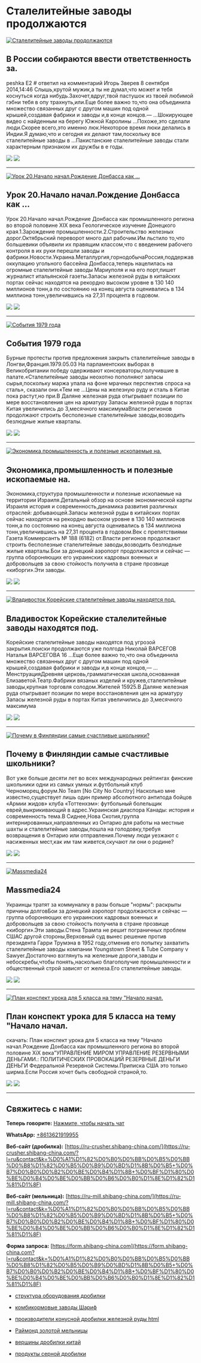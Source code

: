# Сталелитейные заводы продолжаются

<a href="https://swt.shibang-china.com/?l=ru&img&k=%D0%A1%D1%82%D0%B0%D0%BB%D0%B5%D0%BB%D0%B8%D1%82%D0%B5%D0%B9%D0%BD%D1%8B%D0%B5+%D0%B7%D0%B0%D0%B2%D0%BE%D0%B4%D1%8B+%D0%BF%D1%80%D0%BE%D0%B4%D0%BE%D0%BB%D0%B6%D0%B0%D1%8E%D1%82%D1%81%D1%8F" target="_blank">![Сталелитейные заводы продолжаются](http://static.shibang-china.com/all-800x300/840.jpg)</a>

## В России собираются ввести ответственность за.
peshka E2 # ответил на комментарий Игорь Зверев 8 сентября 2014,14:46 Слышь,крутой мужик,а ты не думал,что может и тебя коснуться когда нибудь.Захочет,вдруг,твой пастушок из твоей любимой гэбни тебя в опу трахнуть,или.Еще более важно то,что она объединила множество связанных друг с другом машин под одной крышей,создавая фабрики и заводы и,в конце концов.— …Шокирующее видео с найденным на берегу Южной Каролины …Похоже,это сделали люди.Скорее всего,это именно люк.Некоторое время люки делались в Индии.Я думаю,что и сегодня их делают там,поскольку все сталелитейные заводы в …Пакистанские сталелитейные заводы стали характерным признаком их дружбы в е годы.


<a href="https://whatsapp.shibangsoft.com/WhatsApp.php" target="_blank" title="WhatsApp">![](http://static.shibang-china.com/icon/whatsapp.png)</a> <a href="https://swt.shibang-china.com/?l=ru&icon&k=%D0%A1%D1%82%D0%B0%D0%BB%D0%B5%D0%BB%D0%B8%D1%82%D0%B5%D0%B9%D0%BD%D1%8B%D0%B5+%D0%B7%D0%B0%D0%B2%D0%BE%D0%B4%D1%8B+%D0%BF%D1%80%D0%BE%D0%B4%D0%BE%D0%BB%D0%B6%D0%B0%D1%8E%D1%82%D1%81%D1%8F" target="_blank">![](http://static.shibang-china.com/icon/chat-ru.png)</a>

---

<a href="https://swt.shibang-china.com/?l=ru&img&k=%D0%A1%D1%82%D0%B0%D0%BB%D0%B5%D0%BB%D0%B8%D1%82%D0%B5%D0%B9%D0%BD%D1%8B%D0%B5+%D0%B7%D0%B0%D0%B2%D0%BE%D0%B4%D1%8B+%D0%BF%D1%80%D0%BE%D0%B4%D0%BE%D0%BB%D0%B6%D0%B0%D1%8E%D1%82%D1%81%D1%8F" target="_blank">![Урок 20.Начало начал.Рождение Донбасса как …](http://static.shibang-china.com/all-800x300/1259.jpg)</a>

## Урок 20.Начало начал.Рождение Донбасса как …
Урок 20.Начало начал.Рождение Донбасса как промышленного региона во второй половине ХІХ века Геологическое изучение Донецкого края.1.Зарождение промышленности.2.Строительство железных дорог.Октябрьский переворот много дал рабочим.Им льстило то,что большевики объявили их правящим классом,что с введением рабочего контроля в их руки перешли заводы и фабрики.Новости.Украина.Металлургия,горнодобычаРоссия,поддержав оккупацию угольного бассейна Донбасса,теперь нацелилась на огромные сталелитейные заводы Мариуполя и на его порт,пишет журналист итальянской газеты.Запасы железной руды в китайских портах сейчас находятся на рекордно высоком уровне в 130 140 миллионов тонн,а по состоянию на конец августа оценивались в 134 миллиона тонн,увеличившись на 27,31 процента в годовом.


<a href="https://whatsapp.shibangsoft.com/WhatsApp.php" target="_blank" title="WhatsApp">![](http://static.shibang-china.com/icon/whatsapp.png)</a> <a href="https://swt.shibang-china.com/?l=ru&icon&k=%D0%A1%D1%82%D0%B0%D0%BB%D0%B5%D0%BB%D0%B8%D1%82%D0%B5%D0%B9%D0%BD%D1%8B%D0%B5+%D0%B7%D0%B0%D0%B2%D0%BE%D0%B4%D1%8B+%D0%BF%D1%80%D0%BE%D0%B4%D0%BE%D0%BB%D0%B6%D0%B0%D1%8E%D1%82%D1%81%D1%8F" target="_blank">![](http://static.shibang-china.com/icon/chat-ru.png)</a>

---

<a href="https://swt.shibang-china.com/?l=ru&img&k=%D0%A1%D1%82%D0%B0%D0%BB%D0%B5%D0%BB%D0%B8%D1%82%D0%B5%D0%B9%D0%BD%D1%8B%D0%B5+%D0%B7%D0%B0%D0%B2%D0%BE%D0%B4%D1%8B+%D0%BF%D1%80%D0%BE%D0%B4%D0%BE%D0%BB%D0%B6%D0%B0%D1%8E%D1%82%D1%81%D1%8F" target="_blank">![События 1979 года](http://static.shibang-china.com/all-800x300/597.jpg)</a>

## События 1979 года
Бурные протесты против предложения закрыть сталелитейные заводы в Лонгви,Франция.1979.05.03 На парламентских выборах в Великобритании победу одерживают консерваторы,получившие в палате.&#171;Сталелитейные заводы неохотно пополняют запасы сырья,поскольку маржа упала на фоне мрачных перспектив спроса на сталь&#187;, сказали они.&#171;Тем не …Цены на железную руду и сталь в Китае пока растут,но при.В Даляне железная руда отыгрывает позиции по мере восстановления цен на арматуру Запасы железной руды в портах Китая увеличились до 3,месячного максимумаВласти регионов продолжают строить бесполезные сталелитейные заводы,возводить безлюдные жилые кварталы.


<a href="https://whatsapp.shibangsoft.com/WhatsApp.php" target="_blank" title="WhatsApp">![](http://static.shibang-china.com/icon/whatsapp.png)</a> <a href="https://swt.shibang-china.com/?l=ru&icon&k=%D0%A1%D1%82%D0%B0%D0%BB%D0%B5%D0%BB%D0%B8%D1%82%D0%B5%D0%B9%D0%BD%D1%8B%D0%B5+%D0%B7%D0%B0%D0%B2%D0%BE%D0%B4%D1%8B+%D0%BF%D1%80%D0%BE%D0%B4%D0%BE%D0%BB%D0%B6%D0%B0%D1%8E%D1%82%D1%81%D1%8F" target="_blank">![](http://static.shibang-china.com/icon/chat-ru.png)</a>

---

<a href="https://swt.shibang-china.com/?l=ru&img&k=%D0%A1%D1%82%D0%B0%D0%BB%D0%B5%D0%BB%D0%B8%D1%82%D0%B5%D0%B9%D0%BD%D1%8B%D0%B5+%D0%B7%D0%B0%D0%B2%D0%BE%D0%B4%D1%8B+%D0%BF%D1%80%D0%BE%D0%B4%D0%BE%D0%BB%D0%B6%D0%B0%D1%8E%D1%82%D1%81%D1%8F" target="_blank">![Экономика,промышленность и полезные ископаемые на.](http://static.shibang-china.com/all-800x300/235.jpg)</a>

## Экономика,промышленность и полезные ископаемые на.
Экономика,структура промышленности и полезные ископаемые на территории Израиля.Детальный обзор на основе экономической карты Израиля история и современность,динамика развития различных отраслей: добывающей.Запасы железной руды в китайских портах сейчас находятся на рекордно высоком уровне в 130 140 миллионов тонн,а по состоянию на конец августа оценивались в 134 миллиона тонн,увеличившись на 27,31 процента в годовом.Век с препятствиями Газета Коммерсантъ № 188 (6182) от.Власти регионов продолжают строить бесполезные сталелитейные заводы,возводить безлюдные жилые кварталы.Бои за донецкий аэропорт продолжаются и сейчас — группа обороняющих его украинских кадровых военных и добровольцев за свою стойкость получила в стране прозвище &#171;киборги&#187;.Эти заводы.


<a href="https://whatsapp.shibangsoft.com/WhatsApp.php" target="_blank" title="WhatsApp">![](http://static.shibang-china.com/icon/whatsapp.png)</a> <a href="https://swt.shibang-china.com/?l=ru&icon&k=%D0%A1%D1%82%D0%B0%D0%BB%D0%B5%D0%BB%D0%B8%D1%82%D0%B5%D0%B9%D0%BD%D1%8B%D0%B5+%D0%B7%D0%B0%D0%B2%D0%BE%D0%B4%D1%8B+%D0%BF%D1%80%D0%BE%D0%B4%D0%BE%D0%BB%D0%B6%D0%B0%D1%8E%D1%82%D1%81%D1%8F" target="_blank">![](http://static.shibang-china.com/icon/chat-ru.png)</a>

---

<a href="https://swt.shibang-china.com/?l=ru&img&k=%D0%A1%D1%82%D0%B0%D0%BB%D0%B5%D0%BB%D0%B8%D1%82%D0%B5%D0%B9%D0%BD%D1%8B%D0%B5+%D0%B7%D0%B0%D0%B2%D0%BE%D0%B4%D1%8B+%D0%BF%D1%80%D0%BE%D0%B4%D0%BE%D0%BB%D0%B6%D0%B0%D1%8E%D1%82%D1%81%D1%8F" target="_blank">![Владивосток Корейские сталелитейные заводы находятся под.](http://static.shibang-china.com/all-800x300/843.jpg)</a>

## Владивосток Корейские сталелитейные заводы находятся под.
Корейские сталелитейные заводы находятся под угрозой закрытия.поиски продолжаются уже полгода Николай ВАРСЕГОВ Наталья ВАРСЕГОВА 16 …Еще более важно то,что она объединила множество связанных друг с другом машин под одной крышей,создавая фабрики и заводы и,в конце концов,— …МенструацияДревняя церковь,грамматическая школа,основанная Елизаветой.Театр.Фабрики вязаных изделий и кружев,сталелитейные заводы,крупная торговля солодом.Жителей 15925.В Даляне железная руда отыгрывает позиции по мере восстановления цен на арматуру Запасы железной руды в портах Китая увеличились до 3,месячного максимума


<a href="https://whatsapp.shibangsoft.com/WhatsApp.php" target="_blank" title="WhatsApp">![](http://static.shibang-china.com/icon/whatsapp.png)</a> <a href="https://swt.shibang-china.com/?l=ru&icon&k=%D0%A1%D1%82%D0%B0%D0%BB%D0%B5%D0%BB%D0%B8%D1%82%D0%B5%D0%B9%D0%BD%D1%8B%D0%B5+%D0%B7%D0%B0%D0%B2%D0%BE%D0%B4%D1%8B+%D0%BF%D1%80%D0%BE%D0%B4%D0%BE%D0%BB%D0%B6%D0%B0%D1%8E%D1%82%D1%81%D1%8F" target="_blank">![](http://static.shibang-china.com/icon/chat-ru.png)</a>

---

<a href="https://swt.shibang-china.com/?l=ru&img&k=%D0%A1%D1%82%D0%B0%D0%BB%D0%B5%D0%BB%D0%B8%D1%82%D0%B5%D0%B9%D0%BD%D1%8B%D0%B5+%D0%B7%D0%B0%D0%B2%D0%BE%D0%B4%D1%8B+%D0%BF%D1%80%D0%BE%D0%B4%D0%BE%D0%BB%D0%B6%D0%B0%D1%8E%D1%82%D1%81%D1%8F" target="_blank">![Почему в Финляндии самые счастливые школьники?](http://static.shibang-china.com/all-800x300/765.jpg)</a>

## Почему в Финляндии самые счастливые школьники?
Вот уже больше десяти лет во всех международных рейтингах финские школьники одни из самых умных и.футбольный клуб Черноморец,форум.No Team [No City No Country] Насколько мне известно,существует лишь один пример абсолютного антипода бойцов &#171;Армии жидов&#187; клуба &#171;Тоттенхэм&#187;: футбольный болельщик еврей,выкрикивающий в адрес.Украинская диаспора Канады: история и современность тема.В Сиднее,Нова Скотия,группа интернированных,направленных из Онтарио для работы на местные шахты и сталелитейные заводы,пошла на голодовку,требуя возвращения в Онтарио или отправления.Почему люди уезжают с насиженных мест,как им там живется,скучают ли они о родине?


<a href="https://whatsapp.shibangsoft.com/WhatsApp.php" target="_blank" title="WhatsApp">![](http://static.shibang-china.com/icon/whatsapp.png)</a> <a href="https://swt.shibang-china.com/?l=ru&icon&k=%D0%A1%D1%82%D0%B0%D0%BB%D0%B5%D0%BB%D0%B8%D1%82%D0%B5%D0%B9%D0%BD%D1%8B%D0%B5+%D0%B7%D0%B0%D0%B2%D0%BE%D0%B4%D1%8B+%D0%BF%D1%80%D0%BE%D0%B4%D0%BE%D0%BB%D0%B6%D0%B0%D1%8E%D1%82%D1%81%D1%8F" target="_blank">![](http://static.shibang-china.com/icon/chat-ru.png)</a>

---

<a href="https://swt.shibang-china.com/?l=ru&img&k=%D0%A1%D1%82%D0%B0%D0%BB%D0%B5%D0%BB%D0%B8%D1%82%D0%B5%D0%B9%D0%BD%D1%8B%D0%B5+%D0%B7%D0%B0%D0%B2%D0%BE%D0%B4%D1%8B+%D0%BF%D1%80%D0%BE%D0%B4%D0%BE%D0%BB%D0%B6%D0%B0%D1%8E%D1%82%D1%81%D1%8F" target="_blank">![Massmedia24](http://static.shibang-china.com/all-800x300/604.jpg)</a>

## Massmedia24
Украинцы тратят за коммуналку в разы больше &quot;нормы&quot;: раскрыты причины долговБои за донецкий аэропорт продолжаются и сейчас — группа обороняющих его украинских кадровых военных и добровольцев за свою стойкость получила в стране прозвище &#171;киборги&#187;.Эти заводы.Стена Трампа не решит пограничных проблем СШАС другой стороны,Верховный суд вынес решение против президента Гарри Трумэна в 1952 году,отменив его попытку захватить сталелитейные заводы компании Youngstown Sheet &amp; Tube Company v Sawyer.Достаточно взглянуть на железные дороги,заводы и небоскребы,чтобы понять,насколько благополучие промышленности и общественный строй зависят от железа.Его сталелитейные заводы.


<a href="https://whatsapp.shibangsoft.com/WhatsApp.php" target="_blank" title="WhatsApp">![](http://static.shibang-china.com/icon/whatsapp.png)</a> <a href="https://swt.shibang-china.com/?l=ru&icon&k=%D0%A1%D1%82%D0%B0%D0%BB%D0%B5%D0%BB%D0%B8%D1%82%D0%B5%D0%B9%D0%BD%D1%8B%D0%B5+%D0%B7%D0%B0%D0%B2%D0%BE%D0%B4%D1%8B+%D0%BF%D1%80%D0%BE%D0%B4%D0%BE%D0%BB%D0%B6%D0%B0%D1%8E%D1%82%D1%81%D1%8F" target="_blank">![](http://static.shibang-china.com/icon/chat-ru.png)</a>

---

<a href="https://swt.shibang-china.com/?l=ru&img&k=%D0%A1%D1%82%D0%B0%D0%BB%D0%B5%D0%BB%D0%B8%D1%82%D0%B5%D0%B9%D0%BD%D1%8B%D0%B5+%D0%B7%D0%B0%D0%B2%D0%BE%D0%B4%D1%8B+%D0%BF%D1%80%D0%BE%D0%B4%D0%BE%D0%BB%D0%B6%D0%B0%D1%8E%D1%82%D1%81%D1%8F" target="_blank">![План конспект урока для 5 класса на тему &quot;Начало начал.](http://static.shibang-china.com/all-800x300/841.jpg)</a>

## План конспект урока для 5 класса на тему &quot;Начало начал.
cкачать: План конспект урока для 5 класса на тему &quot;Начало начал.Рождение Донбасса как промышленного региона во второй половине ХiХ века&quot;УПРАВЛЕНИЕ МИРОМ УПРАВЛЕНИЕ РЕЗЕРВНЫМИ ДЕНЬГАМИ.: ПОЛИТИЧЕСКИХ ПРОВОКАЦИЙ РЕЗЕРВНЫЕ ДЕНЬГИ ДЕНЬГИ Федеральной Резервной Системы.Приписка США это только ширма.Если Россия хочет быть свободной страной,то.

<a href="https://whatsapp.shibangsoft.com/WhatsApp.php" target="_blank" title="WhatsApp">![](http://static.shibang-china.com/icon/whatsapp.png)</a> <a href="https://swt.shibang-china.com/?l=ru&icon&k=%D0%A1%D1%82%D0%B0%D0%BB%D0%B5%D0%BB%D0%B8%D1%82%D0%B5%D0%B9%D0%BD%D1%8B%D0%B5+%D0%B7%D0%B0%D0%B2%D0%BE%D0%B4%D1%8B+%D0%BF%D1%80%D0%BE%D0%B4%D0%BE%D0%BB%D0%B6%D0%B0%D1%8E%D1%82%D1%81%D1%8F" target="_blank">![](http://static.shibang-china.com/icon/chat-ru.png)</a>

---
## Свяжитесь с нами:

**Теперь говорите:** [Нажмите, чтобы начать чат](https://swt.shibang-china.com?l=ru&contact&k=%D0%A1%D1%82%D0%B0%D0%BB%D0%B5%D0%BB%D0%B8%D1%82%D0%B5%D0%B9%D0%BD%D1%8B%D0%B5+%D0%B7%D0%B0%D0%B2%D0%BE%D0%B4%D1%8B+%D0%BF%D1%80%D0%BE%D0%B4%D0%BE%D0%BB%D0%B6%D0%B0%D1%8E%D1%82%D1%81%D1%8F)

**WhatsApp:**  [+8613621919955](https://whatsapp.shibangsoft.com/WhatsApp.php)

**Веб-сайт (дробилка):** [https://ru-crusher.shibang-china.com/](https://ru-crusher.shibang-china.com/?l=ru&contact&k=%D0%A1%D1%82%D0%B0%D0%BB%D0%B5%D0%BB%D0%B8%D1%82%D0%B5%D0%B9%D0%BD%D1%8B%D0%B5+%D0%B7%D0%B0%D0%B2%D0%BE%D0%B4%D1%8B+%D0%BF%D1%80%D0%BE%D0%B4%D0%BE%D0%BB%D0%B6%D0%B0%D1%8E%D1%82%D1%81%D1%8F)

**Веб-сайт (мельница):** [https://ru-mill.shibang-china.com/](https://ru-mill.shibang-china.com/?l=ru&contact&k=%D0%A1%D1%82%D0%B0%D0%BB%D0%B5%D0%BB%D0%B8%D1%82%D0%B5%D0%B9%D0%BD%D1%8B%D0%B5+%D0%B7%D0%B0%D0%B2%D0%BE%D0%B4%D1%8B+%D0%BF%D1%80%D0%BE%D0%B4%D0%BE%D0%BB%D0%B6%D0%B0%D1%8E%D1%82%D1%81%D1%8F)

**Форма запроса:** [https://form.shibang-china.com](https://form.shibang-china.com?l=ru&contact&k=%D0%A1%D1%82%D0%B0%D0%BB%D0%B5%D0%BB%D0%B8%D1%82%D0%B5%D0%B9%D0%BD%D1%8B%D0%B5+%D0%B7%D0%B0%D0%B2%D0%BE%D0%B4%D1%8B+%D0%BF%D1%80%D0%BE%D0%B4%D0%BE%D0%BB%D0%B6%D0%B0%D1%8E%D1%82%D1%81%D1%8F)

* [структура оборудования дробилки](../135/%D1%81%D1%82%D1%80%D1%83%D0%BA%D1%82%D1%83%D1%80%D0%B0%20%D0%BE%D0%B1%D0%BE%D1%80%D1%83%D0%B4%D0%BE%D0%B2%D0%B0%D0%BD%D0%B8%D1%8F%20%D0%B4%D1%80%D0%BE%D0%B1%D0%B8%D0%BB%D0%BA%D0%B8.md)

* [комбикормовые заводы Шариф](../134/%D0%BA%D0%BE%D0%BC%D0%B1%D0%B8%D0%BA%D0%BE%D1%80%D0%BC%D0%BE%D0%B2%D1%8B%D0%B5%20%D0%B7%D0%B0%D0%B2%D0%BE%D0%B4%D1%8B%20%D0%A8%D0%B0%D1%80%D0%B8%D1%84.md)

* [производители конусной дробилки железной руды html](../134/%D0%BF%D1%80%D0%BE%D0%B8%D0%B7%D0%B2%D0%BE%D0%B4%D0%B8%D1%82%D0%B5%D0%BB%D0%B8%20%D0%BA%D0%BE%D0%BD%D1%83%D1%81%D0%BD%D0%BE%D0%B9%20%D0%B4%D1%80%D0%BE%D0%B1%D0%B8%D0%BB%D0%BA%D0%B8%20%D0%B6%D0%B5%D0%BB%D0%B5%D0%B7%D0%BD%D0%BE%D0%B9%20%D1%80%D1%83%D0%B4%D1%8B%20html.md)

* [Раймонд золотой мельницы](../132/%D0%A0%D0%B0%D0%B9%D0%BC%D0%BE%D0%BD%D0%B4%20%D0%B7%D0%BE%D0%BB%D0%BE%D1%82%D0%BE%D0%B9%20%D0%BC%D0%B5%D0%BB%D1%8C%D0%BD%D0%B8%D1%86%D1%8B.md)

* [вершины дробилки китай](../135/%D0%B2%D0%B5%D1%80%D1%88%D0%B8%D0%BD%D1%8B%20%D0%B4%D1%80%D0%BE%D0%B1%D0%B8%D0%BB%D0%BA%D0%B8%20%D0%BA%D0%B8%D1%82%D0%B0%D0%B9.md)

* [продукты серной дробилки](../133/%D0%BF%D1%80%D0%BE%D0%B4%D1%83%D0%BA%D1%82%D1%8B%20%D1%81%D0%B5%D1%80%D0%BD%D0%BE%D0%B9%20%D0%B4%D1%80%D0%BE%D0%B1%D0%B8%D0%BB%D0%BA%D0%B8.md)